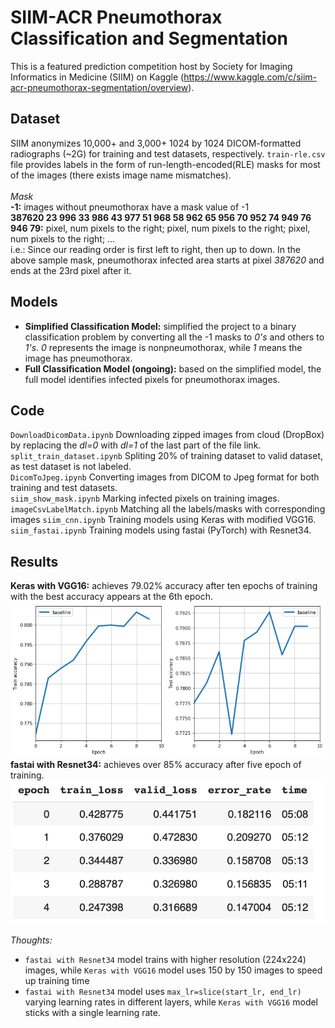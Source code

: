# SIIM-ACR Pneumothorax Classification and Segmentation
This is a featured prediction competition host by Society for Imaging Informatics in Medicine (SIIM) on Kaggle (https://www.kaggle.com/c/siim-acr-pneumothorax-segmentation/overview).
## Dataset
SIIM anonymizes 10,000+ and 3,000+ 1024 by 1024 DICOM-formatted radiographs (~2G) for training and test datasets, respectively. `train-rle.csv` file provides labels in the form of run-length-encoded(RLE) masks for most of the images (there exists image name mismatches).<br><br>
_Mask_ <br>
__-1:__ images without pneumothorax have a mask value of -1<br>
__387620 23 996 33 986 43 977 51 968 58 962 65 956 70 952 74 949 76 946 79:__ pixel, num pixels to the right; pixel, num pixels to the right; pixel, num pixels to the right; ...<br>
i.e.: Since our reading order is first left to right, then up to down. In the above sample mask, pneumothorax infected area starts at pixel _387620_ and ends at the 23rd pixel after it.<br>
## Models
* __Simplified Classification Model:__ simplified the project to a binary classification problem by converting all the -1 masks to _0's_ and others to _1's_. _0_ represents the image is nonpneumothorax, while _1_ means the image has pneumothorax.
* __Full Classification Model (ongoing):__ based on the simplified model, the full model identifies infected pixels for pneumothorax images.
## Code
`DownloadDicomData.ipynb` Downloading zipped images from cloud (DropBox) by replacing the _dl=0_ with _dl=1_ of the last part of the file link.<br>
`split_train_dataset.ipynb` Spliting 20% of training dataset to valid dataset, as test dataset is not labeled.<br>
`DicomToJpeg.ipynb` Converting images from DICOM to Jpeg format for both training and test datasets.<br>
`siim_show_mask.ipynb` Marking infected pixels on training images. <br>
`imageCsvLabelMatch.ipynb` Matching all the labels/masks with corresponding images
`siim_cnn.ipynb` Training models using Keras with modified VGG16.<br>
`siim_fastai.ipynb` Training models using fastai (PyTorch) with Resnet34.
## Results
__Keras with VGG16:__ achieves 79.02% accuracy after ten epochs of training with the best accuracy appears at the 6th epoch.<br>
![result_cnn](https://github.com/erinqhu/siim-chest-xray/blob/master/results/result_cnn.png)
__fastai with Resnet34:__ achieves over 85% accuracy after five epoch of training.
![result_fastai](https://github.com/erinqhu/siim-chest-xray/blob/master/results/result_fastai.png)
<br><br>
_Thoughts:_
* `fastai with Resnet34` model trains with higher resolution (224x224) images, while `Keras with VGG16` model uses 150 by 150 images to speed up training time
* `fastai with Resnet34` model uses `max_lr=slice(start_lr, end_lr)` varying learning rates in different layers, while `Keras with VGG16` model sticks with a single learning rate.
